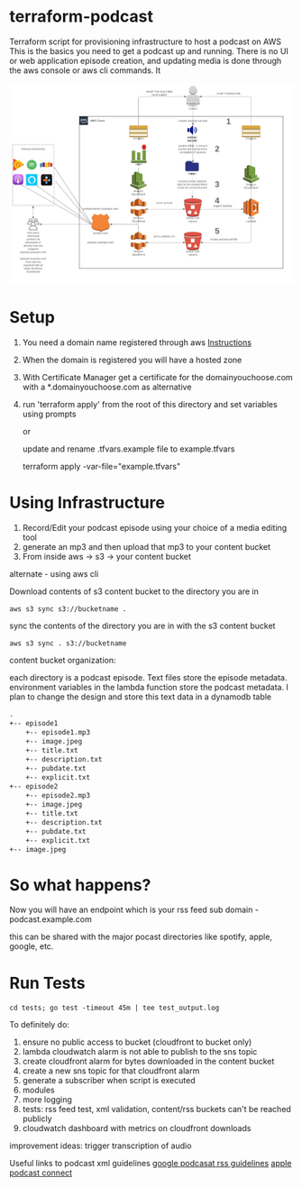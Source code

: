 # terraform-podcast
Terraform script for provisioning infrastructure to host a podcast on AWS
This is the basics you need to get a podcast up and running. There is no UI or web application
episode creation, and updating media is done through the aws console or aws cli commands.
It 

![Topology](podcast.jpeg)

# Setup

1) You need a domain name registered through aws [Instructions](https://docs.aws.amazon.com/Route53/latest/DeveloperGuide/domain-register.html)
2) When the domain is registered you will have a hosted zone
3) With Certificate Manager get a certificate for the domainyouchoose.com with a *.domainyouchoose.com as alternative
4) run 'terraform apply' from the root of this directory and set variables using prompts

   or
   
   update and rename .tfvars.example file to example.tfvars
    
   terraform apply -var-file="example.tfvars"

# Using Infrastructure
1) Record/Edit your podcast episode using your choice of a media editing tool
2) generate an mp3 and then upload that mp3 to your content bucket
3) From inside aws -> s3 -> your content bucket
 
alternate - using aws cli
    
  Download contents of s3 content bucket to the directory you are in

    aws s3 sync s3://bucketname .

  sync the contents of the directory you are in with the s3 content bucket

    aws s3 sync . s3://bucketname
    
content bucket organization:

each directory is a podcast episode. Text files store the episode metadata. environment variables in the lambda function
store the podcast metadata. I plan to change the design and store this text data in a dynamodb table

```
.
+-- episode1
    +-- episode1.mp3
    +-- image.jpeg
    +-- title.txt
    +-- description.txt
    +-- pubdate.txt
    +-- explicit.txt
+-- episode2
    +-- episode2.mp3
    +-- image.jpeg
    +-- title.txt
    +-- description.txt
    +-- pubdate.txt
    +-- explicit.txt
+-- image.jpeg
```
# So what happens?

Now you will have an endpoint which is your rss feed sub domain - podcast.example.com

this can be shared with the major pocast directories like spotify, apple, google, etc.
# Run Tests
    cd tests; go test -timeout 45m | tee test_output.log

To definitely do:
1) ensure no public access to bucket (cloudfront to bucket only)
2) lambda cloudwatch alarm is not able to publish to the sns topic
3) create cloudfront alarm for bytes downloaded in the content bucket
4) create a new sns topic for that cloudfront alarm
5) generate a subscriber when script is executed
6) modules
7) more logging
8) tests: rss feed test, xml validation, content/rss buckets can't be reached publicly
9) cloudwatch dashboard with metrics on cloudfront downloads

improvement ideas: trigger transcription of audio

Useful links to podcast xml guidelines
[google podcasat rss guidelines](https://developers.google.com/search/docs/guides/podcast-guidelines)
[apple podcast connect](https://help.apple.com/itc/podcasts_connect/#/itcc0e1eaa94)
